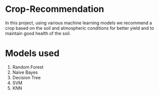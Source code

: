 # Crop-Recommendation
In this project, using various machine learning models we recommend a crop based on the soil and atmospheric conditions for better yield and to maintain good health of the soil.

# Models used
1. Random Forest
2. Naive Bayes
3. Decision Tree
4. SVM
5. KNN

